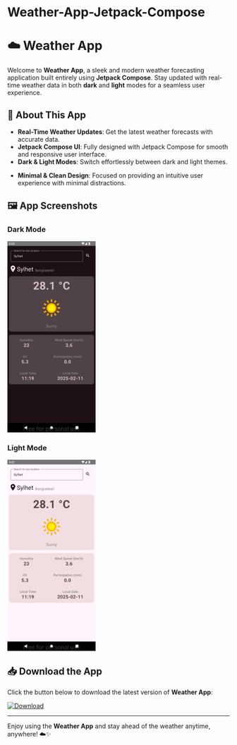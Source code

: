 # Weather-App-Jetpack-Compose
# ☁️ Weather App

Welcome to **Weather App**, a sleek and modern weather forecasting application built entirely using **Jetpack Compose**. Stay updated with real-time weather data in both **dark** and **light** modes for a seamless user experience.

## 🔎 About This App
- **Real-Time Weather Updates**: Get the latest weather forecasts with accurate data.
- **Jetpack Compose UI**: Fully designed with Jetpack Compose for smooth and responsive user interface.
- **Dark & Light Modes**: Switch effortlessly between dark and light themes.
<!-- - **Location-Based Forecast**: Automatically fetch weather details based on your current location. -->
- **Minimal & Clean Design**: Focused on providing an intuitive user experience with minimal distractions.

## 🖼️ App Screenshots

### Dark Mode
<img src="app/src/main/res/drawable/dark_mode.png" width="200px">

### Light Mode
<img src="app/src/main/res/drawable/light_mode.png" width="200px">

## 📥 Download the App

Click the button below to download the latest version of **Weather App**:

[![Download](https://img.shields.io/badge/Download-APK-blue.svg)](weather-app.apk)

---

Enjoy using the **Weather App** and stay ahead of the weather anytime, anywhere! ☁️✨

